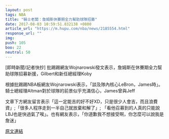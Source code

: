 ```yaml
---
layout: post
tags: NBA
title: "騎士老闆：詹姆斯休賽期全力幫助球隊招募"
date: 2017-08-03 10:59:51.832138 +0800
article_url: "https://m.hupu.com/nba/news/2185554.html"
response_url: ""
img: 
push: 105
boo: 22
neutral: 50
---
```


[即時新聞/記者快抄] 批踢踢網友Wojnarowski發文表示，詹姆斯在休賽期全力幫助球隊招募新援，Gilbert和新任總經理Koby

根據批踢踢NBA板網友Wojnarowski表示，「談及隊內核心LeBron，James時」。騎士總經理Altman對於球隊的前景似乎充滿信心，James曾與Jeff

文章下方網友留言表示「這一定能吉的好不好XD，只是很少人會吉，而且浪費資」;「很多人程序走到一半自己就放棄和解了」; 「看他召募到的人真的只能說LBJ也是快過氣了唉」。也有網友表示，「你道歉我不想接受啊，你怎麼可以說我是詹迷」

<a href = "https://www.ptt.cc/bbs/NBA/M.1501113452.A.832.html">原文連結</a>

